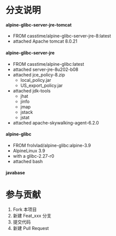 # 分支说明
#### alpine-glibc-server-jre-tomcat
* FROM casstime/alpine-glibc-server-jre-8:latest
* attached Apache tomcat 8.0.21

#### alpine-glibc-server-jre
* FROM casstime/alpine-glibc:latest
* attached server-jre-8u202-b08
* attached jce_policy-8.zip
  * local_policy.jar
  * US_export_policy.jar
* attached jdk-tools
  * jhat
  * jinfo
  * jmap
  * jstack
  * jstat
* attached apache-skywalking-agent-6.2.0

#### alpine-glibc
* FROM frolvlad/alpine-glibc:alpine-3.9
* AlpineLinux 3.9 
* with a glibc-2.27-r0
* attached bash

#### javabase


# 参与贡献

1. Fork 本项目
2. 新建 Feat_xxx 分支
3. 提交代码
4. 新建 Pull Request
